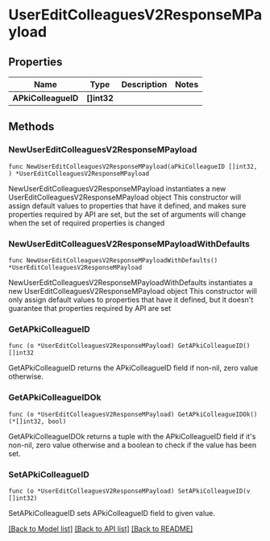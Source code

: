 # UserEditColleaguesV2ResponseMPayload

## Properties

Name | Type | Description | Notes
------------ | ------------- | ------------- | -------------
**APkiColleagueID** | **[]int32** |  | 

## Methods

### NewUserEditColleaguesV2ResponseMPayload

`func NewUserEditColleaguesV2ResponseMPayload(aPkiColleagueID []int32, ) *UserEditColleaguesV2ResponseMPayload`

NewUserEditColleaguesV2ResponseMPayload instantiates a new UserEditColleaguesV2ResponseMPayload object
This constructor will assign default values to properties that have it defined,
and makes sure properties required by API are set, but the set of arguments
will change when the set of required properties is changed

### NewUserEditColleaguesV2ResponseMPayloadWithDefaults

`func NewUserEditColleaguesV2ResponseMPayloadWithDefaults() *UserEditColleaguesV2ResponseMPayload`

NewUserEditColleaguesV2ResponseMPayloadWithDefaults instantiates a new UserEditColleaguesV2ResponseMPayload object
This constructor will only assign default values to properties that have it defined,
but it doesn't guarantee that properties required by API are set

### GetAPkiColleagueID

`func (o *UserEditColleaguesV2ResponseMPayload) GetAPkiColleagueID() []int32`

GetAPkiColleagueID returns the APkiColleagueID field if non-nil, zero value otherwise.

### GetAPkiColleagueIDOk

`func (o *UserEditColleaguesV2ResponseMPayload) GetAPkiColleagueIDOk() (*[]int32, bool)`

GetAPkiColleagueIDOk returns a tuple with the APkiColleagueID field if it's non-nil, zero value otherwise
and a boolean to check if the value has been set.

### SetAPkiColleagueID

`func (o *UserEditColleaguesV2ResponseMPayload) SetAPkiColleagueID(v []int32)`

SetAPkiColleagueID sets APkiColleagueID field to given value.



[[Back to Model list]](../README.md#documentation-for-models) [[Back to API list]](../README.md#documentation-for-api-endpoints) [[Back to README]](../README.md)


